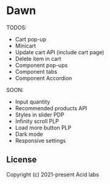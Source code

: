 # Dawn

TODOS:
- Cart pop-up
- Minicart
- Update cart API (include cart page)
- Delete item in cart
- Component pop-ups
- Component tabs
- Component Accordion

SOON:
- Input quantity
- Recommended products API
- Styles in slider PDP
- Infinity scroll PLP
- Load more button PLP
- Dark mode
- Responsive settings

## License

Copyright (c) 2021-present Acid labs
